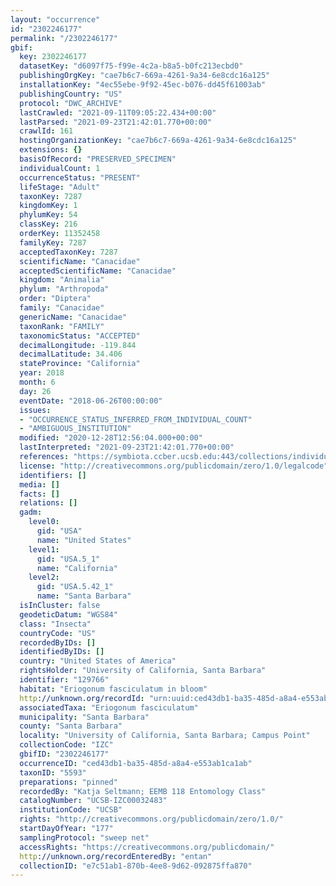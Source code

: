 ```yaml
---
layout: "occurrence"
id: "2302246177"
permalink: "/2302246177"
gbif:
  key: 2302246177
  datasetKey: "d6097f75-f99e-4c2a-b8a5-b0fc213ecbd0"
  publishingOrgKey: "cae7b6c7-669a-4261-9a34-6e8cdc16a125"
  installationKey: "4ec55ebe-9f92-45ec-b076-dd45f61003ab"
  publishingCountry: "US"
  protocol: "DWC_ARCHIVE"
  lastCrawled: "2021-09-11T09:05:22.434+00:00"
  lastParsed: "2021-09-23T21:42:01.770+00:00"
  crawlId: 161
  hostingOrganizationKey: "cae7b6c7-669a-4261-9a34-6e8cdc16a125"
  extensions: {}
  basisOfRecord: "PRESERVED_SPECIMEN"
  individualCount: 1
  occurrenceStatus: "PRESENT"
  lifeStage: "Adult"
  taxonKey: 7287
  kingdomKey: 1
  phylumKey: 54
  classKey: 216
  orderKey: 11352458
  familyKey: 7287
  acceptedTaxonKey: 7287
  scientificName: "Canacidae"
  acceptedScientificName: "Canacidae"
  kingdom: "Animalia"
  phylum: "Arthropoda"
  order: "Diptera"
  family: "Canacidae"
  genericName: "Canacidae"
  taxonRank: "FAMILY"
  taxonomicStatus: "ACCEPTED"
  decimalLongitude: -119.844
  decimalLatitude: 34.406
  stateProvince: "California"
  year: 2018
  month: 6
  day: 26
  eventDate: "2018-06-26T00:00:00"
  issues:
  - "OCCURRENCE_STATUS_INFERRED_FROM_INDIVIDUAL_COUNT"
  - "AMBIGUOUS_INSTITUTION"
  modified: "2020-12-28T12:56:04.000+00:00"
  lastInterpreted: "2021-09-23T21:42:01.770+00:00"
  references: "https://symbiota.ccber.ucsb.edu:443/collections/individual/index.php?occid=129766"
  license: "http://creativecommons.org/publicdomain/zero/1.0/legalcode"
  identifiers: []
  media: []
  facts: []
  relations: []
  gadm:
    level0:
      gid: "USA"
      name: "United States"
    level1:
      gid: "USA.5_1"
      name: "California"
    level2:
      gid: "USA.5.42_1"
      name: "Santa Barbara"
  isInCluster: false
  geodeticDatum: "WGS84"
  class: "Insecta"
  countryCode: "US"
  recordedByIDs: []
  identifiedByIDs: []
  country: "United States of America"
  rightsHolder: "University of California, Santa Barbara"
  identifier: "129766"
  habitat: "Eriogonum fasciculatum in bloom"
  http://unknown.org/recordId: "urn:uuid:ced43db1-ba35-485d-a8a4-e553ab1ca1ab"
  associatedTaxa: "Eriogonum fasciculatum"
  municipality: "Santa Barbara"
  county: "Santa Barbara"
  locality: "University of California, Santa Barbara; Campus Point"
  collectionCode: "IZC"
  gbifID: "2302246177"
  occurrenceID: "ced43db1-ba35-485d-a8a4-e553ab1ca1ab"
  taxonID: "5593"
  preparations: "pinned"
  recordedBy: "Katja Seltmann; EEMB 118 Entomology Class"
  catalogNumber: "UCSB-IZC00032483"
  institutionCode: "UCSB"
  rights: "http://creativecommons.org/publicdomain/zero/1.0/"
  startDayOfYear: "177"
  samplingProtocol: "sweep net"
  accessRights: "https://creativecommons.org/publicdomain/"
  http://unknown.org/recordEnteredBy: "entan"
  collectionID: "e7c51ab1-870b-4ee8-9d62-092875ffa870"
---
```

